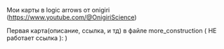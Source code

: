 Мои карты в logic arrows от onigiri (https://www.youtube.com/@OnigiriScience)

Первая карта(описание, ссылка, и тд) в файле more_construction ( НЕ работает ссылка ): )
